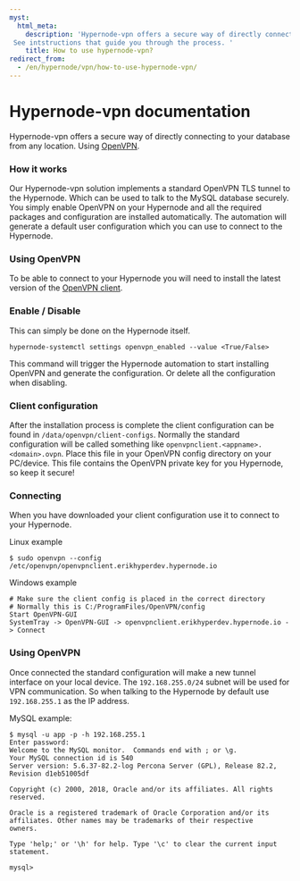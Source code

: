 ```yaml
---
myst:
  html_meta:
    description: 'Hypernode-vpn offers a secure way of directly connecting to your database from any location.
 See intstructions that guide you through the process. '
    title: How to use hypernode-vpn?
redirect_from:
  - /en/hypernode/vpn/how-to-use-hypernode-vpn/
---
```



# Hypernode-vpn documentation
Hypernode-vpn offers a secure way of directly connecting to your database from any location.
Using [OpenVPN](https://openvpn.net/).

### How it works
Our Hypernode-vpn solution implements a standard OpenVPN TLS tunnel to the Hypernode.
Which can be used to talk to the MySQL database securely.
You simply enable OpenVPN on your Hypernode and all the required packages and configuration are installed automatically.
The automation will generate a default user configuration which you can use to connect to the Hypernode.

### Using OpenVPN
To be able to connect to your Hypernode you will need to install the latest version of the
[OpenVPN client](https://openvpn.net/index.php/open-source/downloads.html).

### Enable / Disable
This can simply be done on the Hypernode itself.
 ```
 hypernode-systemctl settings openvpn_enabled --value <True/False>
 ```
This command will trigger the Hypernode automation to start installing OpenVPN and generate the configuration.
Or delete all the configuration when disabling.

### Client configuration
After the installation process is complete the client configuration can be found in `/data/openvpn/client-configs`.
Normally the standard configuration will be called something like `openvpnclient.<appname>.<domain>.ovpn`.
Place this file in your OpenVPN config directory on your PC/device.
This file contains the OpenVPN private key for you Hypernode, so keep it secure!

### Connecting
When you have downloaded your client configuration use it to connect to your Hypernode.

Linux example
```
$ sudo openvpn --config /etc/openvpn/openvpnclient.erikhyperdev.hypernode.io
```

Windows example
```
# Make sure the client config is placed in the correct directory
# Normally this is C:/ProgramFiles/OpenVPN/config
Start OpenVPN-GUI
SystemTray -> OpenVPN-GUI -> openvpnclient.erikhyperdev.hypernode.io -> Connect
```

### Using OpenVPN
Once connected the standard configuration will make a new tunnel interface on your local device.
The `192.168.255.0/24` subnet will be used for VPN communication.
So when talking to the Hypernode by default use `192.168.255.1` as the IP address.

MySQL example:
```
$ mysql -u app -p -h 192.168.255.1
Enter password:
Welcome to the MySQL monitor.  Commands end with ; or \g.
Your MySQL connection id is 540
Server version: 5.6.37-82.2-log Percona Server (GPL), Release 82.2, Revision d1eb51005df

Copyright (c) 2000, 2018, Oracle and/or its affiliates. All rights reserved.

Oracle is a registered trademark of Oracle Corporation and/or its
affiliates. Other names may be trademarks of their respective
owners.

Type 'help;' or '\h' for help. Type '\c' to clear the current input statement.

mysql>
```
